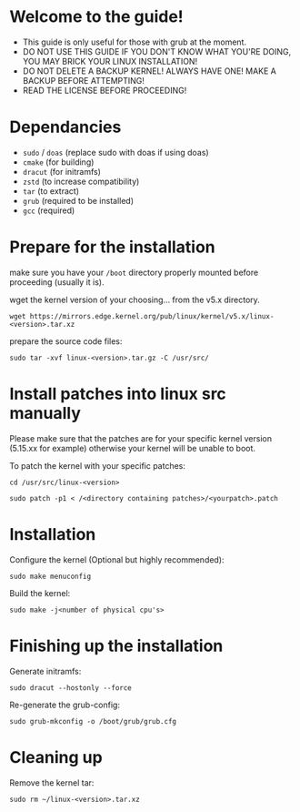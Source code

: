 # Welcome to the guide!

- This guide is only useful for those with grub at the moment.
- DO NOT USE THIS GUIDE IF YOU DON'T KNOW WHAT YOU'RE DOING, YOU MAY BRICK YOUR LINUX INSTALLATION!
- DO NOT DELETE A BACKUP KERNEL! ALWAYS HAVE ONE! MAKE A BACKUP BEFORE ATTEMPTING!
- READ THE LICENSE BEFORE PROCEEDING!

# Dependancies

- ```sudo``` / ```doas``` (replace sudo with doas if using doas)
- ```cmake``` (for building)
- ```dracut``` (for initramfs)
- ```zstd``` (to increase compatibility)
- ```tar``` (to extract)
- ```grub``` (required to be installed)
- ```gcc``` (required)

# Prepare for the installation

make sure you have your ```/boot``` directory properly mounted before proceeding (usually it is).

wget the kernel version of your choosing... from the v5.x directory.

```
wget https://mirrors.edge.kernel.org/pub/linux/kernel/v5.x/linux-<version>.tar.xz
```

prepare the source code files:

```
sudo tar -xvf linux-<version>.tar.gz -C /usr/src/
```

# Install patches into linux src manually

Please make sure that the patches are for your specific kernel version (5.15.xx for example) otherwise your kernel will be unable to boot.

To patch the kernel with your specific patches:

```
cd /usr/src/linux-<version>
```

```
sudo patch -p1 < /<directory containing patches>/<yourpatch>.patch
```

# Installation

Configure the kernel (Optional but highly recommended):
```
sudo make menuconfig
```

Build the kernel:
```
sudo make -j<number of physical cpu's>
```

# Finishing up the installation

Generate initramfs:
```
sudo dracut --hostonly --force
```

Re-generate the grub-config:
```
sudo grub-mkconfig -o /boot/grub/grub.cfg
```

# Cleaning up

Remove the kernel tar:
```
sudo rm ~/linux-<version>.tar.xz
```
